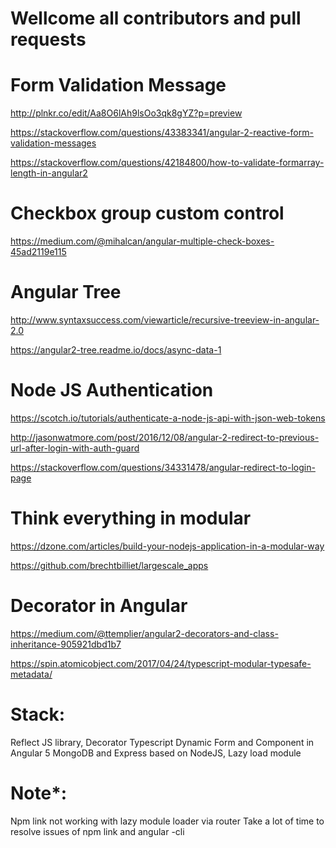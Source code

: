 # Wellcome all contributors and pull requests
# Form Validation Message
http://plnkr.co/edit/Aa8O6lAh9lsOo3qk8gYZ?p=preview

https://stackoverflow.com/questions/43383341/angular-2-reactive-form-validation-messages

https://stackoverflow.com/questions/42184800/how-to-validate-formarray-length-in-angular2

# Checkbox group custom control
https://medium.com/@mihalcan/angular-multiple-check-boxes-45ad2119e115

# Angular Tree
http://www.syntaxsuccess.com/viewarticle/recursive-treeview-in-angular-2.0

https://angular2-tree.readme.io/docs/async-data-1

# Node JS Authentication
https://scotch.io/tutorials/authenticate-a-node-js-api-with-json-web-tokens

http://jasonwatmore.com/post/2016/12/08/angular-2-redirect-to-previous-url-after-login-with-auth-guard

https://stackoverflow.com/questions/34331478/angular-redirect-to-login-page

# Think everything in modular
https://dzone.com/articles/build-your-nodejs-application-in-a-modular-way

https://github.com/brechtbilliet/largescale_apps



# Decorator in Angular
https://medium.com/@ttemplier/angular2-decorators-and-class-inheritance-905921dbd1b7

https://spin.atomicobject.com/2017/04/24/typescript-modular-typesafe-metadata/

# Stack:
Reflect JS library, Decorator Typescript
Dynamic Form and Component in Angular 5
MongoDB and Express based on NodeJS,
Lazy load module

# Note*:
Npm link not working with lazy module loader via router
Take a lot of time to resolve issues of npm link and angular -cli
